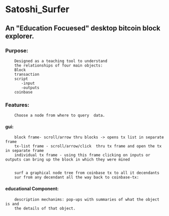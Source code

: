 # Satoshi_Surfer

## An "Education Focuesed" desktop bitcoin block explorer. 


### Purpose:
		Designed as a teaching tool to understand 
		the relationships of four main objects:
		Block
		transaction
		script
		   -input
		   -outputs
		coinbase


### Features:

		Choose a node from where to query  data.

#### gui:
		block frame- scroll/arrow thru blocks -> opens tx list in separate frame
		tx-list frame - scroll/arrow/click  thru tx frame and open the tx in separate frame
		individual tx frame - using this frame clicking on inputs or outputs can bring up the block in which they were mined
   

		surf a graphical node tree from coinbase tx to all it decendants 
		sur from any decendant all the way back to coinbase-tx:

#### educational Component:
		
		description mechanims: pop-ups with summaries of what the object is and
		the details of that object.

	
